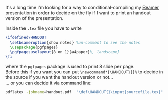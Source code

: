 <!-- 
.. link: 
.. description: 
.. tags: 
.. date: 2013/09/13 11:24:45
.. title: Latex conditional compilation
.. slug: latex-conditional-compilation
-->

It's a long time I'm looking for a way to conditional-compiling my 
[Beamer](http://en.wikipedia.org/wiki/Beamer_(LaTeX)) presentation in order to 
decide on the fly if I want to print an handout version of the presentation.

<!--TEASER_END-->

Inside the `.tex` file you have to write

````latex
\ifdefined\HANDOUT
  \setbeameroption{show notes} %un-comment to see the notes
  \usepackage{pgfpages}
  \pgfpagesuselayout{8 on 1}[a4paper]%, landscape]
\fi
````
where the `pgfpages` package is used to print 8 slide per page.    
Before this if you want you can put `\newcommand*{\HANDOUT}{}%`
to decide in the source if you want the handout version or not...    
... or you can decide it via command line:
````bash
pdflatex -jobname=handout.pdf  "\def\HANDOUT{}\input{sourcefile.tex}"
````

